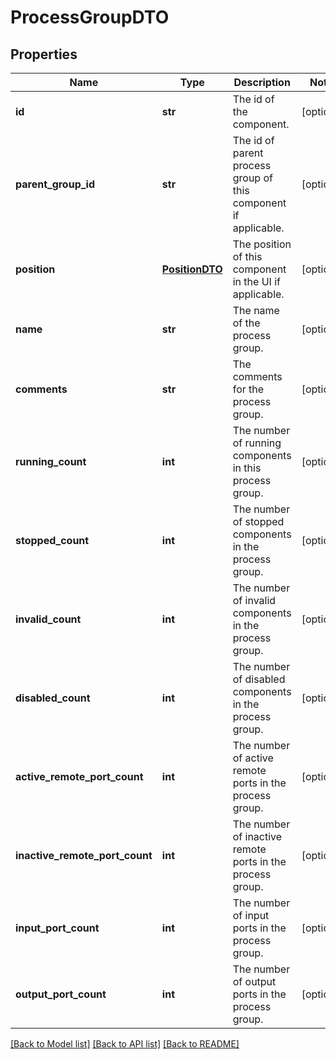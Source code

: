 # ProcessGroupDTO

## Properties
Name | Type | Description | Notes
------------ | ------------- | ------------- | -------------
**id** | **str** | The id of the component. | [optional] 
**parent_group_id** | **str** | The id of parent process group of this component if applicable. | [optional] 
**position** | [**PositionDTO**](PositionDTO.md) | The position of this component in the UI if applicable. | [optional] 
**name** | **str** | The name of the process group. | [optional] 
**comments** | **str** | The comments for the process group. | [optional] 
**running_count** | **int** | The number of running components in this process group. | [optional] 
**stopped_count** | **int** | The number of stopped components in the process group. | [optional] 
**invalid_count** | **int** | The number of invalid components in the process group. | [optional] 
**disabled_count** | **int** | The number of disabled components in the process group. | [optional] 
**active_remote_port_count** | **int** | The number of active remote ports in the process group. | [optional] 
**inactive_remote_port_count** | **int** | The number of inactive remote ports in the process group. | [optional] 
**input_port_count** | **int** | The number of input ports in the process group. | [optional] 
**output_port_count** | **int** | The number of output ports in the process group. | [optional] 

[[Back to Model list]](../README.md#documentation-for-models) [[Back to API list]](../README.md#documentation-for-api-endpoints) [[Back to README]](../README.md)


